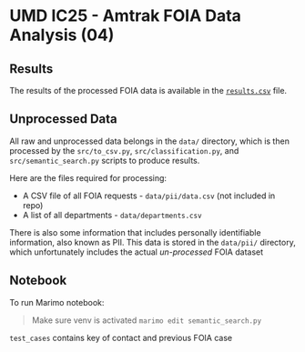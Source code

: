 # UMD IC25 - Amtrak FOIA Data Analysis (04)

## Results

The results of the processed FOIA data is available in the [`results.csv`](./results.csv) file.

## Unprocessed Data

All raw and unprocessed data belongs in the `data/` directory, which is
then processed by the `src/to_csv.py`, `src/classification.py`, and `src/semantic_search.py`
scripts to produce results.

Here are the files required for processing:

- A CSV file of all FOIA requests - `data/pii/data.csv` (not included in repo)
- A list of all departments - `data/departments.csv`

There is also some information that includes personally identifiable information,
also known as PII. This data is stored in the `data/pii/` directory, which
unfortunately includes the actual *un-processed* FOIA dataset

## Notebook

To run Marimo notebook:
> Make sure venv is activated
`marimo edit semantic_search.py`

`test_cases` contains key of contact and previous FOIA case
